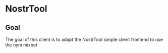 
# NostrTool

## Goal

The goal of this client is to adapt the NostrTool simple client frontend to use the nym mixnet

